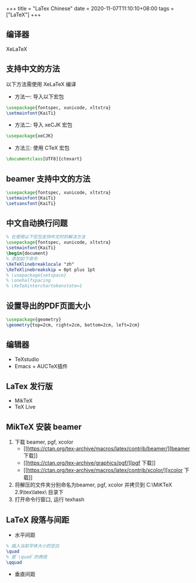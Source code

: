 +++
title = "LaTex Chinese"
date = 2020-11-07T11:10:10+08:00
tags = ["LaTeX"]
+++


## 编译器
XeLaTeX

## 支持中文的方法
以下方法需使用 XeLaTeX 编译
- 方法一: 导入以下宏包
```latex
\usepackage{fontspec, xunicode, xltxtra}
\setmainfont{KaiTi}
```

- 方法二: 导入 xeCJK 宏包
```latex
\usepackage{xeCJK}
```

- 方法三: 使用 CTeX 宏包
```latex
\documentclass[UTF8]{ctexart}
```

## beamer 支持中文的方法
```latex
\usepackage{fontspec, xunicode, xltxtra}
\setmainfont{KaiTi}
\setsansfont{KaiTi}
```

## 中文自动换行问题
```latex
% 在使用以下宏包支持中文时的解决方法
\usepackage{fontspec, xunicode, xltxtra}
\setmainfont{KaiTi}
\begin{document}
% 添加如下命令
\XeTeXlinebreaklocale "zh"
\XeTeXlinebreakskip = 0pt plus 1pt
% \usepackage{setspace}
% \onehalfspacing
% \XeTeXinterchartokenstate=1
```

## 设置导出的PDF页面大小
```latex
\usepackage{geometry}
\geometry{top=2cm, right=2cm, bottom=2cm, left=2cm}
```

## 编辑器
- TeXstudio
- Emacs + AUCTeX插件

## LaTex 发行版
- MikTeX
- TeX Live

## MikTeX 安装 beamer
1. 下载 beamer, pgf, xcolor
   + [[https://ctan.org/tex-archive/macros/latex/contrib/beamer/][beamer 下载]]
   + [[https://ctan.org/tex-archive/graphics/pgf/][pgf 下载]]
   + [[https://ctan.org/tex-archive/macros/latex/contrib/xcolor/][xcolor 下载]]
2. 将解压的文件夹分别命名为beamer, pgf, xcolor 并拷贝到 C:\MiKTeX 2.9\tex\latex\ 目录下
3. 打开命令行窗口, 运行 texhash

## LaTeX 段落与间距
* 水平间距
```latex
% 插入当前字体大小的空白
\quad
% 是`\quad`的两倍
\qquad
```

* 垂直间距
